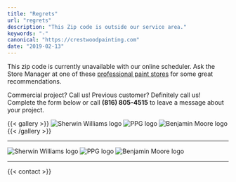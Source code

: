 ```yaml
---
title: "Regrets"
url: "regrets"
description: "This Zip code is outside our service area."
keywords: "-"
canonical: "https://crestwoodpainting.com"
date: "2019-02-13"
---
```


This zip code is currently unavailable with our online scheduler. Ask the Store Manager at one of these [professional paint stores](https://www.google.com/search?q=paint+stores+kansas+city) for some great recommendations.

Commercial project? Call us! Previous customer? Definitely call us! Complete the form below or call **(816) 805-4515** to leave a message about your project.

{{< gallery >}}
![Sherwin Williams logo](/images/SW-logo.png?h=100) ![PPG logo](/images/Logo-PPG.png?h=100) ![Benjamin Moore logo](/images/Logo-Benjamin-Moore.png?h100)
{{< /gallery >}}
___
![Sherwin Williams logo](images/SW-logo.png?h=100) ![PPG logo](images/Logo-PPG.png?h=100) ![Benjamin Moore logo](images/Logo-Benjamin-Moore.png?h100)
___
{{< contact >}}
